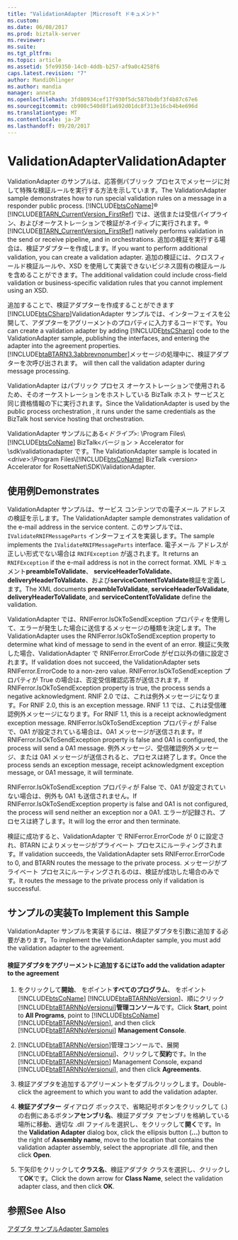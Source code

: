 ```yaml
---
title: "ValidationAdapter |Microsoft ドキュメント"
ms.custom: 
ms.date: 06/08/2017
ms.prod: biztalk-server
ms.reviewer: 
ms.suite: 
ms.tgt_pltfrm: 
ms.topic: article
ms.assetid: 5fe99350-14c0-4ddb-b257-af9a0c4258f6
caps.latest.revision: "7"
author: MandiOhlinger
ms.author: mandia
manager: anneta
ms.openlocfilehash: 3fd80934cef17f930f5dc587bbdbf3f4b87c67e6
ms.sourcegitcommit: cb908c540d8f1a692d01dc8f313e16cb4b4e696d
ms.translationtype: MT
ms.contentlocale: ja-JP
ms.lasthandoff: 09/20/2017
---
```

# <a name="validationadapter"></a><span data-ttu-id="9026c-102">ValidationAdapter</span><span class="sxs-lookup"><span data-stu-id="9026c-102">ValidationAdapter</span></span>
<span data-ttu-id="9026c-103">ValidationAdapter のサンプルは、応答側パブリック プロセスでメッセージに対して特殊な検証ルールを実行する方法を示しています。</span><span class="sxs-lookup"><span data-stu-id="9026c-103">The ValidationAdapter sample demonstrates how to run special validation rules on a message in a responder public process.</span></span> [!INCLUDE[btsCoName](../../includes/btsconame-md.md)]<span data-ttu-id="9026c-104">® [!INCLUDE[BTARN_CurrentVersion_FirstRef](../../includes/btarn-currentversion-firstref-md.md)] では、送信または受信パイプライン、およびオーケストレーションで検証がネイティブに実行されます。</span><span class="sxs-lookup"><span data-stu-id="9026c-104">® [!INCLUDE[BTARN_CurrentVersion_FirstRef](../../includes/btarn-currentversion-firstref-md.md)] natively performs validation in the send or receive pipeline, and in orchestrations.</span></span> <span data-ttu-id="9026c-105">追加の検証を実行する場合は、検証アダプターを作成します。</span><span class="sxs-lookup"><span data-stu-id="9026c-105">If you want to perform additional validation, you can create a validation adapter.</span></span> <span data-ttu-id="9026c-106">追加の検証には、クロスフィールド検証ルールや、XSD を使用して実装できないビジネス固有の検証ルールを含めることができます。</span><span class="sxs-lookup"><span data-stu-id="9026c-106">The additional validation could include cross-field validation or business-specific validation rules that you cannot implement using an XSD.</span></span>  
  
 <span data-ttu-id="9026c-107">追加することで、検証アダプターを作成することができます[!INCLUDE[btsCSharp](../../includes/btscsharp-md.md)]ValidationAdapter サンプルでは、インターフェイスを公開して、アダプターをアグリーメントのプロパティに入力するコードです。</span><span class="sxs-lookup"><span data-stu-id="9026c-107">You can create a validation adapter by adding [!INCLUDE[btsCSharp](../../includes/btscsharp-md.md)] code to the ValidationAdapter sample, publishing the interfaces, and entering the adapter into the agreement properties.</span></span> [!INCLUDE[btaBTARN3.3abbrevnonumber](../../includes/btabtarn3-3abbrevnonumber-md.md)]<span data-ttu-id="9026c-108">メッセージの処理中に、検証アダプターを次呼び出されます。</span><span class="sxs-lookup"><span data-stu-id="9026c-108"> will then call the validation adapter during message processing.</span></span>  
  
 <span data-ttu-id="9026c-109">ValidationAdapter はパブリック プロセス オーケストレーションで使用されるため、そのオーケストレーションをホストしている BizTalk ホスト サービスと同じ資格情報の下に実行されます。</span><span class="sxs-lookup"><span data-stu-id="9026c-109">Since the ValidationAdapter is used by the public process orchestration , it runs under the same credentials as the BizTalk host service hosting that orchestration.</span></span>  
  
 <span data-ttu-id="9026c-110">ValidationAdapter サンプルにある\<*ドライブ*>: \Program Files\\ [!INCLUDE[btsCoName](../../includes/btsconame-md.md)] BizTalk\<バージョン > Accelerator for \sdk\validationadapter です。</span><span class="sxs-lookup"><span data-stu-id="9026c-110">The ValidationAdapter sample is located in \<*drive*>:\Program Files\\[!INCLUDE[btsCoName](../../includes/btsconame-md.md)] BizTalk \<version> Accelerator for RosettaNet\SDK\ValidationAdapter.</span></span>  
  
## <a name="demonstrates"></a><span data-ttu-id="9026c-111">使用例</span><span class="sxs-lookup"><span data-stu-id="9026c-111">Demonstrates</span></span>  
 <span data-ttu-id="9026c-112">ValidationAdapter サンプルは、サービス コンテンツでの電子メール アドレスの検証を示します。</span><span class="sxs-lookup"><span data-stu-id="9026c-112">The ValidationAdapter sample demonstrates validation of the e-mail address in the service content.</span></span> <span data-ttu-id="9026c-113">このサンプルでは、`IValidateRNIFMessageParts` インターフェイスを実装します。</span><span class="sxs-lookup"><span data-stu-id="9026c-113">The sample implements the `IValidateRNIFMessageParts` interface.</span></span> <span data-ttu-id="9026c-114">電子メール アドレスが正しい形式でない場合は `RNIFException` が返されます。</span><span class="sxs-lookup"><span data-stu-id="9026c-114">It returns an `RNIFException` if the e-mail address is not in the correct format.</span></span> <span data-ttu-id="9026c-115">XML ドキュメント**preambleToValidate**、 **serviceHeaderToValidate**、 **deliveryHeaderToValidate**、および**serviceContentToValidate**検証を定義します。</span><span class="sxs-lookup"><span data-stu-id="9026c-115">The XML documents **preambleToValidate**, **serviceHeaderToValidate**, **deliveryHeaderToValidate**, and **serviceContentToValidate** define the validation.</span></span>  
  
 <span data-ttu-id="9026c-116">ValidationAdapter では、RNIFerror.IsOkToSendException プロパティを使用して、エラーが発生した場合に送信するメッセージの種類を決定します。</span><span class="sxs-lookup"><span data-stu-id="9026c-116">The ValidationAdapter uses the RNIFerror.IsOkToSendException property to determine what kind of message to send in the event of an error.</span></span> <span data-ttu-id="9026c-117">検証に失敗した場合、ValidationAdapter で RNIFerror.ErrorCode がゼロ以外の値に設定されます。</span><span class="sxs-lookup"><span data-stu-id="9026c-117">If validation does not succeed, the ValidationAdapter sets RNIFerror.ErrorCode to a non-zero value.</span></span> <span data-ttu-id="9026c-118">RNIFerror.IsOkToSendException プロパティが True の場合は、否定受信確認応答が送信されます。</span><span class="sxs-lookup"><span data-stu-id="9026c-118">If RNIFerror.IsOkToSendException property is true, the process sends a negative acknowledgment.</span></span> <span data-ttu-id="9026c-119">RNIF 2.0 では、これは例外メッセージになります。</span><span class="sxs-lookup"><span data-stu-id="9026c-119">For RNIF 2.0, this is an exception message.</span></span> <span data-ttu-id="9026c-120">RNIF 1.1 では、これは受信確認例外メッセージになります。</span><span class="sxs-lookup"><span data-stu-id="9026c-120">For RNIF 1.1, this is a receipt acknowledgment exception message.</span></span> <span data-ttu-id="9026c-121">RNIFerror.IsOkToSendException プロパティが False で、0A1 が設定されている場合は、0A1 メッセージが送信されます。</span><span class="sxs-lookup"><span data-stu-id="9026c-121">If RNIFerror.IsOkToSendException property is false and 0A1 is configured, the process will send a 0A1 message.</span></span> <span data-ttu-id="9026c-122">例外メッセージ、受信確認例外メッセージ、または 0A1 メッセージが送信されると、プロセスは終了します。</span><span class="sxs-lookup"><span data-stu-id="9026c-122">Once the process sends an exception message, receipt acknowledgment exception message, or 0A1 message, it will terminate.</span></span>  
  
 <span data-ttu-id="9026c-123">RNIFerror.IsOkToSendException プロパティが False で、0A1 が設定されていない場合は、例外も 0A1 も送信されません。</span><span class="sxs-lookup"><span data-stu-id="9026c-123">If RNIFerror.IsOkToSendException property is false and 0A1 is not configured, the process will send neither an exception nor a 0A1.</span></span> <span data-ttu-id="9026c-124">エラーが記録され、プロセスは終了します。</span><span class="sxs-lookup"><span data-stu-id="9026c-124">It will log the error and then terminate.</span></span>  
  
 <span data-ttu-id="9026c-125">検証に成功すると、ValidationAdapter で RNIFerror.ErrorCode が 0 に設定され、BTARN によりメッセージがプライベート プロセスにルーティングされます。</span><span class="sxs-lookup"><span data-stu-id="9026c-125">If validation succeeds, the ValidationAdapter sets RNIFerror.ErrorCode to 0, and BTARN routes the message to the private process.</span></span> <span data-ttu-id="9026c-126">メッセージがプライベート プロセスにルーティングされるのは、検証が成功した場合のみです。</span><span class="sxs-lookup"><span data-stu-id="9026c-126">It routes the message to the private process only if validation is successful.</span></span>  
  
## <a name="to-implement-this-sample"></a><span data-ttu-id="9026c-127">サンプルの実装</span><span class="sxs-lookup"><span data-stu-id="9026c-127">To Implement this Sample</span></span>  
 <span data-ttu-id="9026c-128">ValidationAdapter サンプルを実装するには、検証アダプタを引数に追加する必要があります。</span><span class="sxs-lookup"><span data-stu-id="9026c-128">To implement the ValidationAdapter sample, you must add the validation adapter to the agreement.</span></span>  
  
#### <a name="to-add-the-validation-adapter-to-the-agreement"></a><span data-ttu-id="9026c-129">検証アダプタをアグリーメントに追加するには</span><span class="sxs-lookup"><span data-stu-id="9026c-129">To add the validation adapter to the agreement</span></span>  
  
1.  <span data-ttu-id="9026c-130">をクリックして**開始**、 をポイント**すべてのプログラム**、 をポイント[!INCLUDE[btsCoName](../../includes/btsconame-md.md)] [!INCLUDE[btaBTARNNoVersion](../../includes/btabtarnnoversion-md.md)]、順にクリック[!INCLUDE[btaBTARNNoVersionui](../../includes/btabtarnnoversionui-md.md)]**管理コンソール**です。</span><span class="sxs-lookup"><span data-stu-id="9026c-130">Click **Start**, point to **All Programs**, point to [!INCLUDE[btsCoName](../../includes/btsconame-md.md)][!INCLUDE[btaBTARNNoVersion](../../includes/btabtarnnoversion-md.md)], and then click [!INCLUDE[btaBTARNNoVersionui](../../includes/btabtarnnoversionui-md.md)] **Management Console**.</span></span>  
  
2.  <span data-ttu-id="9026c-131">[!INCLUDE[btaBTARNNoVersion](../../includes/btabtarnnoversion-md.md)]管理コンソールで、展開[!INCLUDE[btaBTARNNoVersionui](../../includes/btabtarnnoversionui-md.md)]、クリックして**契約**です。</span><span class="sxs-lookup"><span data-stu-id="9026c-131">In the [!INCLUDE[btaBTARNNoVersion](../../includes/btabtarnnoversion-md.md)] Management Console, expand [!INCLUDE[btaBTARNNoVersionui](../../includes/btabtarnnoversionui-md.md)], and then click **Agreements**.</span></span>  
  
3.  <span data-ttu-id="9026c-132">検証アダプタを追加するアグリーメントをダブルクリックします。</span><span class="sxs-lookup"><span data-stu-id="9026c-132">Double-click the agreement to which you want to add the validation adapter.</span></span>  
  
4.  <span data-ttu-id="9026c-133">**検証アダプター**  ダイアログ ボックスで、省略記号ボタンをクリックして (**.**) の右側にあるボタン**アセンブリ名**、検証アダプタ アセンブリを格納している場所に移動、適切な .dll ファイルを選択し、をクリックして**開く**です。</span><span class="sxs-lookup"><span data-stu-id="9026c-133">In the **Validation Adapter** dialog box, click the ellipsis button (**...**) button to the right of **Assembly name**, move to the location that contains the validation adapter assembly, select the appropriate .dll file, and then click **Open**.</span></span>  
  
5.  <span data-ttu-id="9026c-134">下矢印をクリックして**クラス名**、検証アダプタ クラスを選択し、クリックして**OK**です。</span><span class="sxs-lookup"><span data-stu-id="9026c-134">Click the down arrow for **Class Name**, select the validation adapter class, and then click **OK**.</span></span>  
  
## <a name="see-also"></a><span data-ttu-id="9026c-135">参照</span><span class="sxs-lookup"><span data-stu-id="9026c-135">See Also</span></span>  
 [<span data-ttu-id="9026c-136">アダプタ サンプル</span><span class="sxs-lookup"><span data-stu-id="9026c-136">Adapter Samples</span></span>](../../adapters-and-accelerators/accelerator-rosettanet/adapter-samples.md)